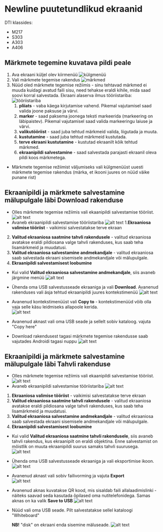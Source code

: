 # Newline puutetundlikud ekraanid

DTI klassides:
* M217
* S303
* A303
* A406

## Märkmete tegemine kuvatava pildi peale
1. Ava ekraani küljel olev kiirmenüü
![külgmenüü](pildid/1.jpg)
2. Vali märkmete tegemise rakendus
![märkmed](pildid/2.jpg)
3. Nüüd oled märkmete tegemise režiimis - sinu tehtavad märkmed ei muuda kuidagi avatud faili sisu, need tehakse eraldi kihile, mida saad soovi korral salvestada. 
Ekraani alaserva ilmus tööriistariba:
 ![tööriistariba](pildid/3.jpg)
    1. **pliiats** - vaba käega kirjutamise vahend. Pikemal vajutamisel saad valida joone paksuse ja värvi.
    2. **marker** - saad paksema joonega teksti markeerida (markeering on läbipaistev). Pikemal vajutamisel saad valida markeeringu laiuse ja värvi.
    3. **valikutööriist** - saad juba tehtud märkmeid valida, liigutada ja muuta.
    4. **kustutamine** - saad juba tehtud märkmeid kustutada.
    5. **terve ekraani kustutamine** - kustutad ekraanilt kõik tehtud märkmed.
    6. **ekraanipildi salvestamine** - saad salvestada parajasti ekraanil oleva pildi koos märkmetega.
* Märkmete tegemise režiimist väljumiseks vali külgmenüüst uuesti märkmete tegemise rakendus (märka, et ikooni juures on nüüd väike punane rist)

## Ekraanipildi ja märkmete salvestamine mälupulgale läbi Download rakenduse

* Olles märkmete tegemise režiimis vali ekaanipildi salvestamise tööriist.
![alt text](pildid/4.jpg)
* Avaneb ekraanipildi salvestamise tööriistariba
![alt text](pildid/5.jpg)
1.**Ekraaniosa valimise tööriist** - vaikimisi salvestatakse terve ekraan
2. **Valitud ekraaniosa saatmine tahvli rakendusele** - valitud ekraaniosa avatakse eraldi pildiosana valge tahvli rakenduses, kus saab teha lisamärkmeid ja muudatusi.
3. **Valitud ekraaniosa salvestamine andmekandjale** - valitud ekraaniosa saab salvestada ekraani sisemisele andmekandjale või mälupulgale.
4. **Ekraanipildi salvestamisest loobumine**

* Kui valid **Valitud ekraaniosa salvestamine andmekandjale**, siis avaneb järgmine menüü
![alt text](pildid/menüü.jpg)

* Ühenda oma USB salvestusseade ekraaniga ja vali **Download**. Avanenud rakenduses vali äsja tehtud ekraanipildi juures kontekstimenüü
![alt text](pildid/Download.jpg)
* Avanenud kontekstimenüüst vali **Copy to** - kontekstimenüüd võib olla vaja selle käsu leidmiseks allapoole kerida.  
![alt text](pildid/copy.jpg)
* Avanenud aknast vali oma USB seade ja sellelt sobiv kataloog. vajuta "Copy here"
* Download rakendusest tagasi märkmete tegemise rakendusse saab vajutades Androidi tagasi nuppu
![alt text](<pildid/copy here.jpg>)

## Ekraanipildi ja märkmete salvestamine mälupulgale läbi Tahvli rakenduse

* Olles märkmete tegemise režiimis vali ekaanipildi salvestamise tööriist.
![alt text](pildid/4.jpg)
* Avaneb ekraanipildi salvestamise tööriistariba
![alt text](pildid/5.jpg)
1. **Ekraaniosa valimise tööriist** - vaikimisi salvestatakse terve ekraan 
2. **Valitud ekraaniosa saatmine tahvli rakendusele** - valitud ekraaniosa avatakse eraldi pildiosana valge tahvli rakenduses, kus saab teha lisamärkmeid ja muudatusi.
3. **Valitud ekraaniosa salvestamine andmekandjale** - valitud ekraaniosa saab salvestada ekraani sisemisele andmekandjale või mälupulgale.
4. **Ekraanipildi salvestamisest loobumine**

* Kui valid **Valitud ekraaniosa saatmine tahvli rakendusele**, siis avaneb tahvli rakendus, kus ekraanipilt on eraldi objektina. Enne salvestamist on mõistlik on muuta ekraanipildi suurus samaks tahvli suurusega.
![alt text](pildid/6jpg.jpg)

* Ühenda oma USB salvestusseade ekraaniga ja vali eksportimise ikoon. 
![alt text](<pildid/tahvel salvesta.jpg>)
* Avanenud aknast vali sobiv failivorming ja vajuta **Export**  
![alt text](pildid/7.jpg)
* Avanenud aknas kuvatakse QR kood, mis sisaldab faili allalaadimislinki - näiteks saavad seda kasutada õpilased oma nutitelefonidega. Samas aknas on ka valik **Save to USB**
![alt text](pildid/8.jpg)
* Nüüd vali oma USB seade. Pilt salvestatakse sellel kataloogi "Whiteboard"

    **NB!** "disk" on ekraani enda sisemine mäluseade. 
    ![alt text](<pildid/9.jpg>)
